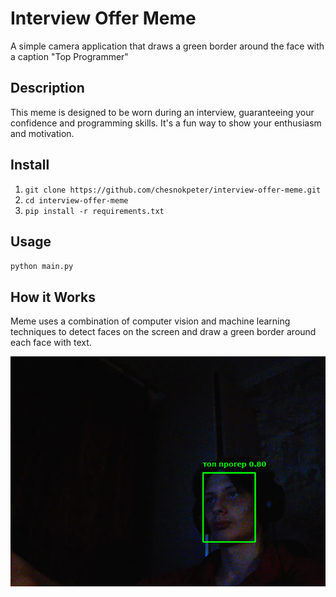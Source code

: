 # Interview Offer Meme

A simple camera application that draws a green border around the face with 
a caption "Top Programmer"

## Description

This meme is designed to be worn during an interview, guaranteeing your 
confidence and programming skills. It's a fun way to show your enthusiasm 
and motivation.

## Install
1. `git clone https://github.com/chesnokpeter/interview-offer-meme.git`
2. `cd interview-offer-meme`
5. `pip install -r requirements.txt`

## Usage
`python main.py`

## How it Works

Meme uses a combination of computer vision and machine learning techniques to detect faces on the screen and draw a green border around each face with text.

![](img.jpg)